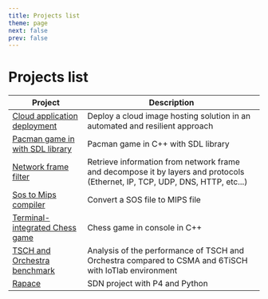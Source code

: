 ```yaml
---
title: Projects list
theme: page
next: false
prev: false
---
```


# Projects list

| Project | Description | 
| --- | --- |
| [Cloud application deployment](/projects/cloudappdeployment) | Deploy a cloud image hosting solution in an automated and resilient approach |
| [Pacman game in with SDL library](/projects/pacmancpp) | Pacman game in C++ with SDL library |
| [Network frame filter](/projects/networkframefilter) | Retrieve information from network frame and decompose it by layers and protocols (Ethernet, IP, TCP, UDP, DNS, HTTP, etc...) |
| [Sos to Mips compiler](/projects/sos2mips) | Convert a SOS file to MIPS file |
| [Terminal-integrated Chess game](/projects/chessgamecpp) | Chess game in console in C++ |
| [TSCH and Orchestra benchmark](/projects/tschorchestra) | Analysis of the performance of TSCH and Orchestra compared to CSMA and 6TiSCH with IoTlab environment |
| [Rapace](/projects/rapace) | SDN project with P4 and Python |
